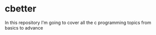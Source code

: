 # cbetter
In this repository I'm going to cover all the c programming topics from basics to advance
